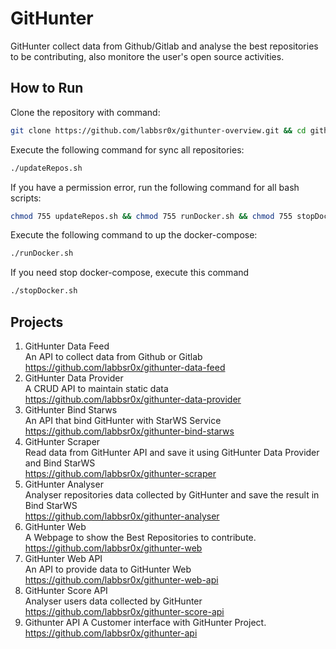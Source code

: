 # GitHunter

GitHunter collect data from Github/Gitlab and analyse the best repositories to be contributing, also monitore the user's open source activities.

## How to Run

Clone the repository with command:

```bash
git clone https://github.com/labbsr0x/githunter-overview.git && cd githunter-overview
```

Execute the following command for sync all repositories:

```bash
./updateRepos.sh
```

If you have a permission error, run the following command for all bash scripts:

```bash
chmod 755 updateRepos.sh && chmod 755 runDocker.sh && chmod 755 stopDocker.sh
```

Execute the following command to up the docker-compose:

```bash
./runDocker.sh
```

If you need stop docker-compose, execute this command

```bash
./stopDocker.sh
```

## Projects

1. GitHunter Data Feed  
   An API to collect data from Github or Gitlab  
   https://github.com/labbsr0x/githunter-data-feed
2. GitHunter Data Provider  
   A CRUD API to maintain static data  
   https://github.com/labbsr0x/githunter-data-provider
3. GitHunter Bind Starws  
   An API that bind GitHunter with StarWS Service  
   https://github.com/labbsr0x/githunter-bind-starws
4. GitHunter Scraper  
   Read data from GitHunter API and save it using GitHunter Data Provider and Bind StarWS  
   https://github.com/labbsr0x/githunter-scraper
5. GitHunter Analyser  
   Analyser repositories data collected by GitHunter and save the result in Bind StarWS  
   https://github.com/labbsr0x/githunter-analyser
6. GitHunter Web  
   A Webpage to show the Best Repositories to contribute.  
   https://github.com/labbsr0x/githunter-web
7. GitHunter Web API  
   An API to provide data to GitHunter Web  
   https://github.com/labbsr0x/githunter-web-api
8. GitHunter Score API  
   Analyser users data collected by GitHunter  
   https://github.com/labbsr0x/githunter-score-api
9. Githunter API
   A Customer interface with GitHunter Project.
   https://github.com/labbsr0x/githunter-api
